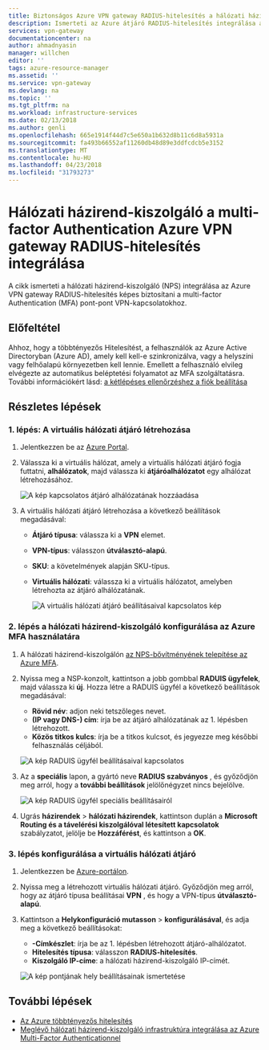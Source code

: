 ```yaml
---
title: Biztonságos Azure VPN gateway RADIUS-hitelesítés a hálózati házirend-kiszolgáló a multi-factor Authentication |} Microsoft Docs
description: Ismerteti az Azure átjáró RADIUS-hitelesítés integrálása a hálózati házirend-kiszolgáló a multi-factor Authentication.
services: vpn-gateway
documentationcenter: na
author: ahmadnyasin
manager: willchen
editor: ''
tags: azure-resource-manager
ms.assetid: ''
ms.service: vpn-gateway
ms.devlang: na
ms.topic: ''
ms.tgt_pltfrm: na
ms.workload: infrastructure-services
ms.date: 02/13/2018
ms.author: genli
ms.openlocfilehash: 665e1914f44d7c5e650a1b632d8b11c6d8a5931a
ms.sourcegitcommit: fa493b66552af11260db48d89e3ddfcdcb5e3152
ms.translationtype: MT
ms.contentlocale: hu-HU
ms.lasthandoff: 04/23/2018
ms.locfileid: "31793273"
---
```

# <a name="integrate-azure-vpn-gateway-radius-authentication-with-nps-server-for-multi-factor-authentication"></a>Hálózati házirend-kiszolgáló a multi-factor Authentication Azure VPN gateway RADIUS-hitelesítés integrálása 

A cikk ismerteti a hálózati házirend-kiszolgáló (NPS) integrálása az Azure VPN gateway RADIUS-hitelesítés képes biztosítani a multi-factor Authentication (MFA) pont-pont VPN-kapcsolatokhoz. 

## <a name="prerequisite"></a>Előfeltétel

Ahhoz, hogy a többtényezős Hitelesítést, a felhasználók az Azure Active Directoryban (Azure AD), amely kell kell-e szinkronizálva, vagy a helyszíni vagy felhőalapú környezetben kell lennie. Emellett a felhasználó elvileg elvégezte az automatikus beléptetési folyamatot az MFA szolgáltatásra.  További információkért lásd: [a kétlépéses ellenőrzéshez a fiók beállítása](../multi-factor-authentication/end-user/multi-factor-authentication-end-user-first-time.md)

## <a name="detailed-steps"></a>Részletes lépések

### <a name="step-1-create-a-virtual-network-gateway"></a>1. lépés: A virtuális hálózati átjáró létrehozása

1. Jelentkezzen be az [Azure Portal](https://portal.azure.com).
2. Válassza ki a virtuális hálózat, amely a virtuális hálózati átjáró fogja futtatni, **alhálózatok**, majd válassza ki **átjáróalhálózatot** egy alhálózat létrehozásához. 

    ![A kép kapcsolatos átjáró alhálózatának hozzáadása](./media/vpn-gateway-radiuis-mfa-nsp/gateway-subnet.png)
3. A virtuális hálózati átjáró létrehozása a következő beállítások megadásával:

    - **Átjáró típusa**: válassza ki a **VPN** elemet.
    - **VPN-típus**: válasszon **útválasztó-alapú**.
    - **SKU**: a követelmények alapján SKU-típus.
    - **Virtuális hálózati**: válassza ki a virtuális hálózatot, amelyben létrehozta az átjáró alhálózatának.

        ![A virtuális hálózati átjáró beállításaival kapcsolatos kép](./media/vpn-gateway-radiuis-mfa-nsp/create-vpn-gateway.png)


 
### <a name="step-2-configure-the-nps-for-azure-mfa"></a>2. lépés a hálózati házirend-kiszolgáló konfigurálása az Azure MFA használatára

1. A hálózati házirend-kiszolgálón [az NPS-bővítményének telepítése az Azure MFA](../active-directory/authentication/howto-mfa-nps-extension.md#install-the-nps-extension).
2. Nyissa meg a NSP-konzolt, kattintson a jobb gombbal **RADUIS ügyfelek**, majd válassza ki **új**. Hozza létre a RADUIS ügyfél a következő beállítások megadásával:

    - **Rövid név**: adjon neki tetszőleges nevet.
    - **(IP vagy DNS-) cím**: írja be az átjáró alhálózatának az 1. lépésben létrehozott.
    - **Közös titkos kulcs**: írja be a titkos kulcsot, és jegyezze meg későbbi felhasználás céljából.

    ![A kép RADUIS ügyfél beállításaival kapcsolatos](./media/vpn-gateway-radiuis-mfa-nsp/create-radius-client1.png)

 
3.  Az a **speciális** lapon, a gyártó neve **RADIUS szabványos** , és győződjön meg arról, hogy a **további beállítások** jelölőnégyzet nincs bejelölve.

    ![A kép RADUIS ügyfél speciális beállításairól](./media/vpn-gateway-radiuis-mfa-nsp/create-radius-client2.png)

4. Ugrás **házirendek** > **hálózati házirendek**, kattintson duplán a **Microsoft Routing és a távelérési kiszolgálóval létesített kapcsolatok** szabályzatot, jelölje be  **Hozzáférést**, és kattintson a **OK**.

### <a name="step-3-configure-the-virtual-network-gateway"></a>3. lépés konfigurálása a virtuális hálózati átjáró

1. Jelentkezzen be [Azure-portálon](https://portal.azure.com).
2. Nyissa meg a létrehozott virtuális hálózati átjáró. Győződjön meg arról, hogy az átjáró típusa beállításai **VPN** , és hogy a VPN-típus **útválasztó-alapú**.
3. Kattintson a **Helykonfiguráció mutasson** > **konfigurálásával**, és adja meg a következő beállításokat:

    - **-Címkészlet**: írja be az 1. lépésben létrehozott átjáró-alhálózatot.
    - **Hitelesítés típusa**: válasszon **RADIUS-hitelesítés**.
    - **Kiszolgáló IP-címe**: a hálózati házirend-kiszolgáló IP-címét.

    ![A kép pontjának hely beállításainak ismertetése](./media/vpn-gateway-radiuis-mfa-nsp/configure-p2s.png)

## <a name="next-steps"></a>További lépések

- [Az Azure többtényezős hitelesítés](../active-directory/authentication/multi-factor-authentication.md)
- [Meglévő hálózati házirend-kiszolgáló infrastruktúra integrálása az Azure Multi-Factor Authenticationnel](../active-directory/authentication/howto-mfa-nps-extension.md)
